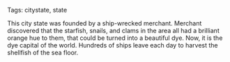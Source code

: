 Tags: citystate, state

This city state was founded by a ship-wrecked merchant. Merchant discovered that the starfish, snails, and clams in the area all had a brilliant orange hue to them, that could be turned into a beautiful dye. Now, it is the dye capital of the world. Hundreds of ships leave each day to harvest the shellfish of the sea floor.